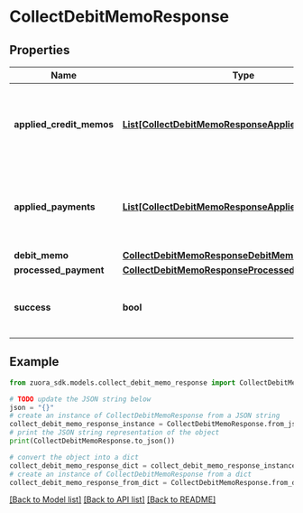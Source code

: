 # CollectDebitMemoResponse


## Properties

Name | Type | Description | Notes
------------ | ------------- | ------------- | -------------
**applied_credit_memos** | [**List[CollectDebitMemoResponseAppliedCreditMemos]**](CollectDebitMemoResponseAppliedCreditMemos.md) | The information about which credit memo applied to the specific debit memo.  | [optional] 
**applied_payments** | [**List[CollectDebitMemoResponseAppliedPayments]**](CollectDebitMemoResponseAppliedPayments.md) | The information about which payment applied to the specific debit memo.  | [optional] 
**debit_memo** | [**CollectDebitMemoResponseDebitMemo**](CollectDebitMemoResponseDebitMemo.md) |  | [optional] 
**processed_payment** | [**CollectDebitMemoResponseProcessedPayment**](CollectDebitMemoResponseProcessedPayment.md) |  | [optional] 
**success** | **bool** | Returns &#x60;true&#x60; if the request was processed successfully. | [optional] 

## Example

```python
from zuora_sdk.models.collect_debit_memo_response import CollectDebitMemoResponse

# TODO update the JSON string below
json = "{}"
# create an instance of CollectDebitMemoResponse from a JSON string
collect_debit_memo_response_instance = CollectDebitMemoResponse.from_json(json)
# print the JSON string representation of the object
print(CollectDebitMemoResponse.to_json())

# convert the object into a dict
collect_debit_memo_response_dict = collect_debit_memo_response_instance.to_dict()
# create an instance of CollectDebitMemoResponse from a dict
collect_debit_memo_response_from_dict = CollectDebitMemoResponse.from_dict(collect_debit_memo_response_dict)
```
[[Back to Model list]](../README.md#documentation-for-models) [[Back to API list]](../README.md#documentation-for-api-endpoints) [[Back to README]](../README.md)



